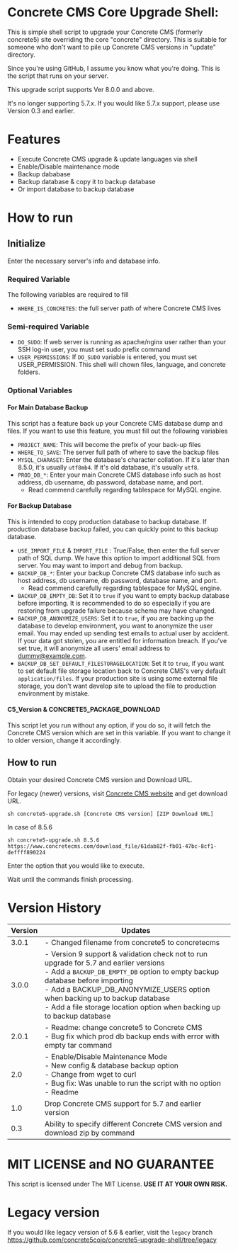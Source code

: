 # Concrete CMS Core Upgrade Shell:

This is simple shell script to upgrade your Concrete CMS (formerly concrete5) site overriding the core "concrete" directory.
This is suitable for someone who don't want to pile up Concrete CMS versions in "update" directory.

Since you're using GitHub, I assume you know what you're doing. This is the script that runs on your server.

This upgrade script supports Ver 8.0.0 and above.

It's no longer supporting 5.7.x. If you would like 5.7.x support, please use Version 0.3 and earlier.

# Features

- Execute Concrete CMS upgrade & update languages via shell
- Enable/Disable maintenance mode
- Backup dababase
- Backup database & copy it to backup database
- Or import database to backup database

# How to run

## Initialize

Enter the necessary server's info and database info.

### Required Variable

The following variables are required to fill

- `WHERE_IS_CONCRETE5`: the full server path of where Concrete CMS lives

### Semi-required Variable

- `DO_SUDO`: If web server is running as apache/nginx user rather than your SSH log-in user, you must set sudo prefix command
- `USER_PERMISSIONS`: If `DO_SUDO` variable is entered, you must set USER_PERMISSION. This shell will chown files, language, and concrete folders.

### Optional Variables

#### For Main Database Backup

This script has a feature back up your Concrete CMS database dump and files. If you want to use this feature, you must fill out the following variables

- `PROJECT_NAME`: This will become the prefix of your back-up files
- `WHERE_TO_SAVE`: The server full path of where to save the backup files
- `MYSQL_CHARASET`: Enter the database's character collation. If it's later than 8.5.0, it's usually `utf8mb4`. If it's old database, it's usually `utf8`.
- `PROD_DB_*`: Enter your main Concrete CMS database info such as host address, db username, db password, database name, and port.
    - Read commend carefully regarding tablespace for MySQL engine.

#### For Backup Database

This is intended to copy production database to backup database.
If production database backup failed, you can quickly point to this backup database.

- `USE_IMPORT_FILE` & `IMPORT_FILE` : True/False, then enter the full server path of SQL dump. We have this option to import additional SQL from server. You may want to import and debug from backup.
- `BACKUP_DB_*`: Enter your backup Concrete CMS database info such as host address, db username, db password, database name, and port.
    - Read commend carefully regarding tablespace for MySQL engine.
- `BACKUP_DB_EMPTY_DB`: Set it to `true` if you want to empty backup database before importing. It is recommended to do so especially if you are restoring from upgrade failure because schema may have changed.
- `BACKUP_DB_ANONYMIZE_USERS`: Set it to `true`, if you are backing up the database to develop environment, you want to anonymize the user email. You may ended up sending test emails to actual user by accident. If your data got stolen, you are entitled for information breach. If you've set true, it will anonymize all users' email address to dummy@example.com.
- `BACKUP_DB_SET_DEFAULT_FILESTORAGELOCATION`: Set it to `true`, if you want to set default file storage location back to Concrete CMS's very default `application/files`. If your production site is using some external file storage, you don't want develop site to upload the file to production environment by mistake.

#### C5_Version & CONCRETE5_PACKAGE_DOWNLOAD

This script let you run without any option, if you do so, it will fetch the Concrete CMS version which are set in this variable.
If you want to change it to older version, change it accordingly.

## How to run

Obtain your desired Concrete CMS version and Download URL.

For legacy (newer) versions, visit [Concrete CMS website](https://marketplace.concretecms.com/developers/developer-downloads) and get download URL.

```
sh concrete5-upgrade.sh [Concrete CMS version] [ZIP Download URL]
```

In case of 8.5.6

```
sh concrete5-upgrade.sh 8.5.6 https://www.concretecms.com/download_file/61dab82f-fb01-47bc-8cf1-deffff890224
```

Enter the option that you would like to execute.

Wait until the commands finish processing.

# Version History

Version | Updates
----|----------
3.0.1 | - Changed filename from concrete5 to concretecms
3.0.0 | - Version 9 support & validation check not to run upgrade for 5.7 and earlier versions<br>- Add a `BACKUP_DB_EMPTY_DB` option to empty backup database before importing<br>- Add a BACKUP_DB_ANONYMIZE_USERS option when backing up to backup database<br>- Add a file storage location option  when backing up to backup database
2.0.1 | - Readme: change concrete5 to Concrete CMS<br>- Bug fix which prod db backup ends with error with empty tar command
2.0 | - Enable/Disable Maintenance Mode<br>- New config & database backup option<br>- Change from wget to curl<br>- Bug fix: Was unable to run the script with no option<br>- Readme
1.0 | Drop Concrete CMS support for 5.7 and earlier version
0.3 | Ability to specify different Concrete CMS version and download zip by command


# MIT LICENSE and NO GUARANTEE

This script is licensed under The MIT License. **USE IT AT YOUR OWN RISK.**

# Legacy version

If you would like legacy version of 5.6 & earlier, visit the `legacy` branch
https://github.com/concrete5cojp/concrete5-upgrade-shell/tree/legacy
